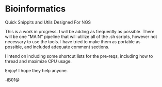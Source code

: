 # Bioinformatics
Quick Snippits and Utils Designed For NGS

This is a work in progress. I will be adding as frequently as possible. There will be one "MAIN" pipeline
that will utilize all of the .sh scripts, however not necessary to use the tools.
I have tried to make them as portable as possible, and included adequate
comment sections. 

I intend on including some shortcut lists for the pre-reqs, including how to thread and maximize CPU usage. 

Enjoy! I hope they help anyone. 

-iB01@ 
